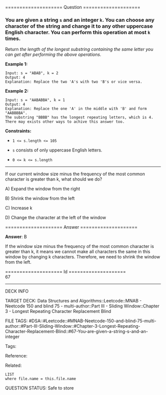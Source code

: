 ==================== Question ====================  

### You are given a string `s` and an integer `k`. You can choose any character of the string and change it to any other uppercase English character. You can perform this operation at most `k` times.

Return _the length of the longest substring containing the same letter you can get after performing the above operations_.

**Example 1:**

<!-- codeblock-start -->
<pre><code>Input: s = "ABAB", k = 2
Output: 4
Explanation: Replace the two 'A's with two 'B's or vice versa.
</code></pre>
<!-- codeblock-end -->

**Example 2:**

<!-- codeblock-start -->
<pre><code>Input: s = "AABABBA", k = 1
Output: 4
Explanation: Replace the one 'A' in the middle with 'B' and form "AABBBBA".
The substring "BBBB" has the longest repeating letters, which is 4.
There may exists other ways to achive this answer too.
</code></pre>
<!-- codeblock-end -->

**Constraints:**

- `1 <= s.length <= 105`

- `s` consists of only uppercase English letters.

- `0 <= k <= s.length`

---

If our current window size minus the frequency of the most common character is greater than k, what should we do?

A) Expand the window from the right

B) Shrink the window from the left

C) Increase k

D) Change the character at the left of the window  

==================== Answer ====================  

**Answer**: B

If the window size minus the frequency of the most common character is greater than k, it means we cannot make all characters the same in this window by changing k characters. Therefore, we need to shrink the window from the left.

==================== Id ====================  
67

---

DECK INFO

TARGET DECK: Data Structures and Algorithms::Leetcode::MNAB - Neetcode 150 and blind 75 - multi-author::Part III - Sliding Window::Chapter 3 - Longest Repeating Character Replacement Blind

FILE TAGS: #DSA::#Leetcode::#MNAB-Neetcode-150-and-blind-75-multi-author::#Part-III-Sliding-Window::#Chapter-3-Longest-Repeating-Character-Replacement-Blind::#67-You-are-given-a-string-s-and-an-integer

Tags:

Reference:

Related:

```dataview
LIST
where file.name = this.file.name
```
QUESTION STATUS: Safe to store
